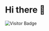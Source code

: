 # Hi there 👋

![Visitor Badge](https://visitor-badge.laobi.icu/badge?page_id=bryantobing12.bryantobing12)




